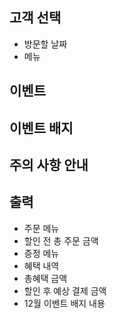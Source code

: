 ## 고객 선택
- 방문할 날짜
- 메뉴

## 이벤트

## 이벤트 배지

## 주의 사항 안내

## 출력
- 주문 메뉴
- 할인 전 총 주문 금액
- 증정 메뉴
- 혜택 내역
- 총혜택 금액
- 할인 후 예상 결제 금액
- 12월 이벤트 배지 내용